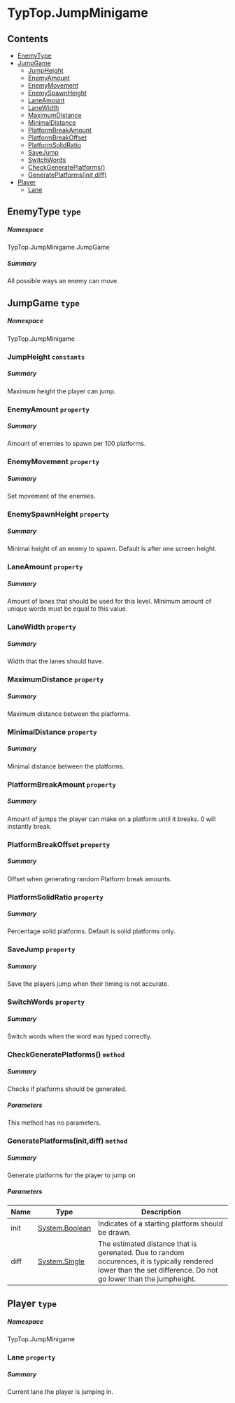 <a name='assembly'></a>
# TypTop.JumpMinigame

## Contents

- [EnemyType](#T-TypTop-JumpMinigame-JumpGame-EnemyType 'TypTop.JumpMinigame.JumpGame.EnemyType')
- [JumpGame](#T-TypTop-JumpMinigame-JumpGame 'TypTop.JumpMinigame.JumpGame')
  - [JumpHeight](#F-TypTop-JumpMinigame-JumpGame-JumpHeight 'TypTop.JumpMinigame.JumpGame.JumpHeight')
  - [EnemyAmount](#P-TypTop-JumpMinigame-JumpGame-EnemyAmount 'TypTop.JumpMinigame.JumpGame.EnemyAmount')
  - [EnemyMovement](#P-TypTop-JumpMinigame-JumpGame-EnemyMovement 'TypTop.JumpMinigame.JumpGame.EnemyMovement')
  - [EnemySpawnHeight](#P-TypTop-JumpMinigame-JumpGame-EnemySpawnHeight 'TypTop.JumpMinigame.JumpGame.EnemySpawnHeight')
  - [LaneAmount](#P-TypTop-JumpMinigame-JumpGame-LaneAmount 'TypTop.JumpMinigame.JumpGame.LaneAmount')
  - [LaneWidth](#P-TypTop-JumpMinigame-JumpGame-LaneWidth 'TypTop.JumpMinigame.JumpGame.LaneWidth')
  - [MaximumDistance](#P-TypTop-JumpMinigame-JumpGame-MaximumDistance 'TypTop.JumpMinigame.JumpGame.MaximumDistance')
  - [MinimalDistance](#P-TypTop-JumpMinigame-JumpGame-MinimalDistance 'TypTop.JumpMinigame.JumpGame.MinimalDistance')
  - [PlatformBreakAmount](#P-TypTop-JumpMinigame-JumpGame-PlatformBreakAmount 'TypTop.JumpMinigame.JumpGame.PlatformBreakAmount')
  - [PlatformBreakOffset](#P-TypTop-JumpMinigame-JumpGame-PlatformBreakOffset 'TypTop.JumpMinigame.JumpGame.PlatformBreakOffset')
  - [PlatformSolidRatio](#P-TypTop-JumpMinigame-JumpGame-PlatformSolidRatio 'TypTop.JumpMinigame.JumpGame.PlatformSolidRatio')
  - [SaveJump](#P-TypTop-JumpMinigame-JumpGame-SaveJump 'TypTop.JumpMinigame.JumpGame.SaveJump')
  - [SwitchWords](#P-TypTop-JumpMinigame-JumpGame-SwitchWords 'TypTop.JumpMinigame.JumpGame.SwitchWords')
  - [CheckGeneratePlatforms()](#M-TypTop-JumpMinigame-JumpGame-CheckGeneratePlatforms 'TypTop.JumpMinigame.JumpGame.CheckGeneratePlatforms')
  - [GeneratePlatforms(init,diff)](#M-TypTop-JumpMinigame-JumpGame-GeneratePlatforms-System-Boolean,System-Single- 'TypTop.JumpMinigame.JumpGame.GeneratePlatforms(System.Boolean,System.Single)')
- [Player](#T-TypTop-JumpMinigame-Player 'TypTop.JumpMinigame.Player')
  - [Lane](#P-TypTop-JumpMinigame-Player-Lane 'TypTop.JumpMinigame.Player.Lane')

<a name='T-TypTop-JumpMinigame-JumpGame-EnemyType'></a>
## EnemyType `type`

##### Namespace

TypTop.JumpMinigame.JumpGame

##### Summary

All possible ways an enemy can move.

<a name='T-TypTop-JumpMinigame-JumpGame'></a>
## JumpGame `type`

##### Namespace

TypTop.JumpMinigame

<a name='F-TypTop-JumpMinigame-JumpGame-JumpHeight'></a>
### JumpHeight `constants`

##### Summary

Maximum height the player can jump.

<a name='P-TypTop-JumpMinigame-JumpGame-EnemyAmount'></a>
### EnemyAmount `property`

##### Summary

Amount of enemies to spawn per 100 platforms.

<a name='P-TypTop-JumpMinigame-JumpGame-EnemyMovement'></a>
### EnemyMovement `property`

##### Summary

Set movement of the enemies.

<a name='P-TypTop-JumpMinigame-JumpGame-EnemySpawnHeight'></a>
### EnemySpawnHeight `property`

##### Summary

Minimal height of an enemy to spawn. Default is after one screen height.

<a name='P-TypTop-JumpMinigame-JumpGame-LaneAmount'></a>
### LaneAmount `property`

##### Summary

Amount of lanes that should be used for this level. Minimum amount of unique words must be equal to this value.

<a name='P-TypTop-JumpMinigame-JumpGame-LaneWidth'></a>
### LaneWidth `property`

##### Summary

Width that the lanes should have.

<a name='P-TypTop-JumpMinigame-JumpGame-MaximumDistance'></a>
### MaximumDistance `property`

##### Summary

Maximum distance between the platforms.

<a name='P-TypTop-JumpMinigame-JumpGame-MinimalDistance'></a>
### MinimalDistance `property`

##### Summary

Minimal distance between the platforms.

<a name='P-TypTop-JumpMinigame-JumpGame-PlatformBreakAmount'></a>
### PlatformBreakAmount `property`

##### Summary

Amount of jumps the player can make on a platform until it breaks. 0 will instantly break.

<a name='P-TypTop-JumpMinigame-JumpGame-PlatformBreakOffset'></a>
### PlatformBreakOffset `property`

##### Summary

Offset when generating random Platform break amounts.

<a name='P-TypTop-JumpMinigame-JumpGame-PlatformSolidRatio'></a>
### PlatformSolidRatio `property`

##### Summary

Percentage solid platforms. Default is solid platforms only.

<a name='P-TypTop-JumpMinigame-JumpGame-SaveJump'></a>
### SaveJump `property`

##### Summary

Save the players jump when their timing is not accurate.

<a name='P-TypTop-JumpMinigame-JumpGame-SwitchWords'></a>
### SwitchWords `property`

##### Summary

Switch words when the word was typed correctly.

<a name='M-TypTop-JumpMinigame-JumpGame-CheckGeneratePlatforms'></a>
### CheckGeneratePlatforms() `method`

##### Summary

Checks if platforms should be generated.

##### Parameters

This method has no parameters.

<a name='M-TypTop-JumpMinigame-JumpGame-GeneratePlatforms-System-Boolean,System-Single-'></a>
### GeneratePlatforms(init,diff) `method`

##### Summary

Generate platforms for the player to jump on

##### Parameters

| Name | Type | Description |
| ---- | ---- | ----------- |
| init | [System.Boolean](http://msdn.microsoft.com/query/dev14.query?appId=Dev14IDEF1&l=EN-US&k=k:System.Boolean 'System.Boolean') | Indicates of a starting platform should be drawn. |
| diff | [System.Single](http://msdn.microsoft.com/query/dev14.query?appId=Dev14IDEF1&l=EN-US&k=k:System.Single 'System.Single') | The estimated distance that is gerenated. Due to random occurences, it is typically rendered lower than the set difference. Do not go lower than the jumpheight. |

<a name='T-TypTop-JumpMinigame-Player'></a>
## Player `type`

##### Namespace

TypTop.JumpMinigame

<a name='P-TypTop-JumpMinigame-Player-Lane'></a>
### Lane `property`

##### Summary

Current lane the player is jumping in.
